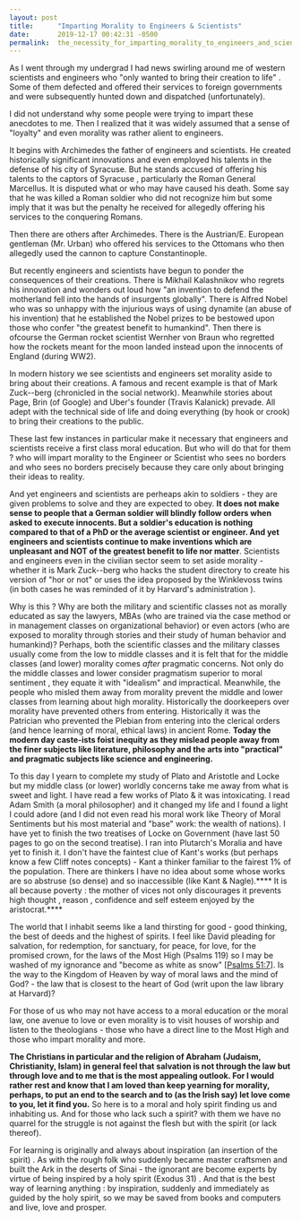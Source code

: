 ```yaml
---
layout: post
title:      "Imparting Morality to Engineers & Scientists"
date:       2019-12-17 00:42:31 -0500
permalink:  the_necessity_for_imparting_morality_to_engineers_and_scientists
---
```



As I went through my undergrad I had news swirling around me of western scientists and engineers who "only wanted to bring their creation to life" . Some of them defected and offered their services to foreign governments and were subsequently hunted down and dispatched (unfortunately).

I did not understand why some people were trying to impart these anecdotes to me. Then I realized that it was widely assumed that a sense of "loyalty" and even morality was rather alient to engineers. 

It begins with Archimedes the father of engineers and scientists. He created historically significant innovations and even employed his talents in the defense of his city of Syracuse. But he stands accused of offering his talents to the captors of Syracuse , particularly the Roman General Marcellus.  It is disputed what or who may have caused his death. Some say that he was killed a Roman soldier who did not recognize him but some imply that it was but the penalty he received for allegedly offering his services to the conquering Romans. 

Then there are others after Archimedes. There is the Austrian/E. European gentleman (Mr. Urban) who offered his services to the Ottomans who then allegedly used the cannon to capture Constantinople. 

But recently engineers and scientists have begun to  ponder the consequences of their creations. There is Mikhail Kalashnikov who regrets his innovation and wonders out loud how "an invention to defend the motherland fell into the hands of insurgents globally". There is Alfred Nobel who was so unhappy with the injurious ways of using dynamite (an abuse of his invention) that he established the Nobel prizes to be bestowed upon those who confer "the greatest benefit to humankind". Then there is ofcourse the German rocket scientist Wernher von Braun who regretted how the rockets meant for the moon landed instead upon the innocents of England (during WW2). 

In modern history we see scientists and engineers set morality aside to bring about their creations. A famous and recent example is that of Mark Zuck--berg (chronicled in the social network). Meanwhile stories about Page, Brin (of Google) and Uber's founder (Travis Kalanick) prevade. All adept with the technical side of life and doing everything (by hook or crook) to bring their creations to the public.

These last few instances in particular make it necessary that engineers and scientists receive a first class moral education. But who will do that for them ? who will impart morality to the Engineer or Scientist who sees no borders and who sees no borders precisely because they care only about bringing their ideas to reality.

And yet engineers and scientists are perheaps akin to soldiers - they are given problems to solve and they are expected to obey. **It does not make sense to people that a German soldier will blindly follow orders when asked to execute innocents. But a soldier's education is nothing compared to that of a PhD or the average scientist or engineer. And yet engineers and scientists continue to make inventions which are unpleasant and NOT of the greatest benefit to life nor matter**. Scientists and engineers even in the civilian sector seem to set aside morality - whether it is Mark Zuck--berg who hacks the student directory to create his version of "hor or not" or uses the idea proposed by the Winklevoss twins (in both cases he was reminded of it by Harvard's administration ).

Why is this ? Why are both the military and scientific classes not as morally educated as say the lawyers, MBAs (who are trained via the case method or in management classes on organizational behavior) or even actors (who are exposed to morality through stories and their study of human behavior and humankind)? Perhaps, both the scientific classes and the military classes usually come from the low to middle classes and it is felt that for the middle classes (and lower) morality comes *after* pragmatic concerns. Not only do the middle classes and lower consider pragmatism superior to moral sentiment , they equate it with "idealism" and impractical. Meanwhile, the people who misled them away from morality prevent the middle and lower classes from learning about high morality. Historically the doorkeepers over morality have prevented others from entering. Historically it was the Patrician who prevented the Plebian from entering into the clerical orders (and hence learning of moral, ethical laws)  in ancient Rome. **Today the modern day caste-ists foist inequity as they mislead people away from the finer subjects like literature, philosophy and the arts into "practical" and pragmatic subjects like science and engineering.**

To this day I yearn to complete my study of Plato and Aristotle and Locke but my middle class (or lower) worldly concerns take me away from what is sweet and light. I have read a few works of Plato & it was intoxicating. I read Adam Smith (a moral philosopher) and it changed my life and I found a light I could adore (and I did not even read his moral work like Theory of Moral Sentiments but his most material  and "base" work: the wealth of nations). I have yet to finish the two treatises of Locke on Government (have last 50 pages to go on the second treatise). I ran into Plutarch's Moralia and have yet to finish it. I don't have the faintest clue of Kant's works (but perhaps know a few Cliff notes concepts) - Kant a thinker familiar to the fairest 1% of the population. There are thinkers I have no idea about some whose works are so abstruse (so dense) and so inaccessible (like Kant & Nagle).**** It is all because poverty : the mother of vices not only discourages it prevents high thought , reason , confidence and self esteem enjoyed by the aristocrat.****

The world that I inhabit seems like a land thirsting for good - good thinking, the best of deeds and the highest of spirits. I feel like David pleading for salvation, for redemption, for sanctuary, for peace, for love, for the promised crown, for the laws of the Most High (Psalms 119) so I may be washed of my ignorance and "become as white as snow" [[Psalms 51:7](https://biblehub.com/psalms/51-7.htm)]. Is the way to the Kingdom of Heaven by way of moral laws and the mind of God? - the law that is closest to the heart of God (writ upon the law library at Harvard)? 

For those of us who may not have access to a moral education or the moral law, one avenue to love or even morality is to visit houses of worship and listen to the theologians - those who have a direct line to the Most High and those who impart morality and more. 

**The Christians in particular and the religion of Abraham (Judaism, Christianity, Islam) in general  feel that salvation is not through the law but through love and to me that is the most appealing outlook. For I would rather rest and know that I am loved than keep yearning for morality, perhaps, to put an end to the search and to (as the Irish say) let love come to you, let it find you.**  So here is to a moral and holy spirit finding us and inhabiting us. And for those who lack such a spirit? with them we have no quarrel for the struggle is not against the flesh but with the spirit (or lack thereof).

For learning is originally and always about inspiration (an insertion of the spirit) . As with the rough folk who suddenly became master craftsmen and built the Ark in the deserts of Sinai - the ignorant are become experts by virtue of being inspired by a holy spirit (Exodus 31)  . And that is the best way of learning anything : by inspiration, suddenly and immediately as guided by the holy spirit, so we may be saved from books and computers and live, love and prosper.
